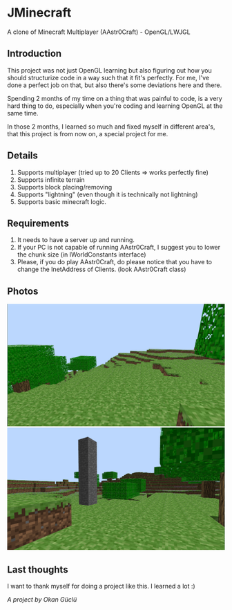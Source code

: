 # JMinecraft
A clone of Minecraft Multiplayer (AAstr0Craft) - OpenGL/LWJGL

## Introduction
This project was not just OpenGL learning but also figuring out how you should structurize code in a way such that it fit's perfectly.
For me, I've done a perfect job on that, but also there's some deviations here and there.

Spending 2 months of my time on a thing that was painful to code, is a very hard thing to do,
especially when you're coding and learning OpenGL at the same time.

In those 2 months, I learned so much and fixed myself in different area's, that this project is from now on, a special project for me. 

## Details
  1. Supports multiplayer (tried up to 20 Clients => works perfectly fine)
  2. Supports infinite terrain
  3. Supports block placing/removing
  4. Supports "lightning" (even though it is technically not lightning)
  5. Supports basic minecraft logic.
## Requirements
  1. It needs to have a server up and running.
  2. If your PC is not capable of running AAstr0Craft, I suggest you to lower the chunk size (in IWorldConstants interface)
  3. Please, if you do play AAstr0Craft, do please notice that you have to change the InetAddress of Clients. (look AAstr0Craft class)
## Photos
![Photo 1](https://github.com/AAstroPhysiCS/JMinecraft/blob/master/images/github/img1.PNG)
![Photo 2](https://github.com/AAstroPhysiCS/JMinecraft/blob/master/images/github/img2.PNG)

## Last thoughts
I want to thank myself for doing a project like this. I learned a lot :)

*A project by Okan Güclü*
